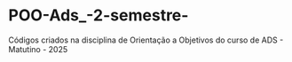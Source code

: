 # POO-Ads_-2-semestre-
Códigos criados na disciplina de Orientação a Objetivos do curso de ADS - Matutino - 2025
